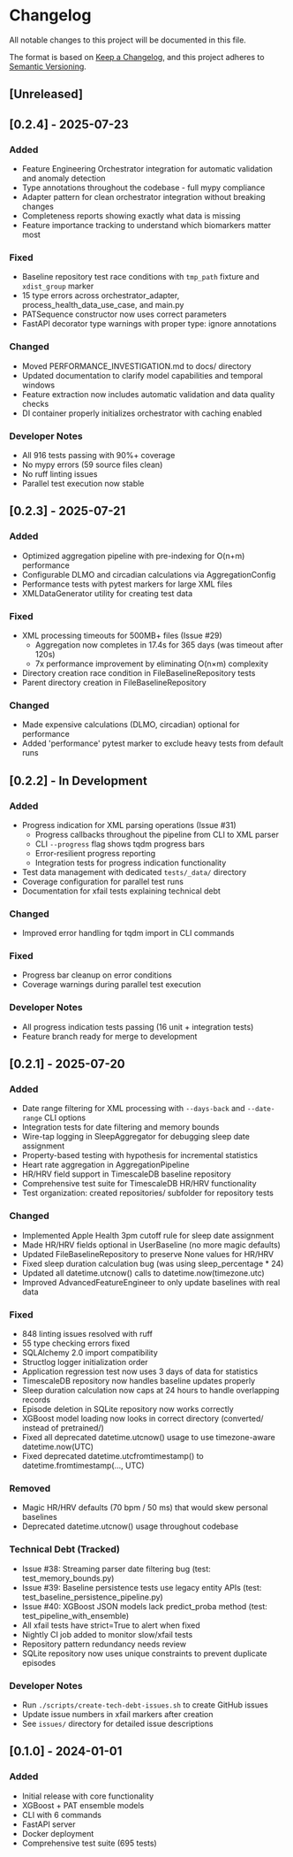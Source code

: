 # Changelog

All notable changes to this project will be documented in this file.

The format is based on [Keep a Changelog](https://keepachangelog.com/en/1.0.0/),
and this project adheres to [Semantic Versioning](https://semver.org/spec/v2.0.0.html).

## [Unreleased]

## [0.2.4] - 2025-07-23

### Added
- Feature Engineering Orchestrator integration for automatic validation and anomaly detection
- Type annotations throughout the codebase - full mypy compliance
- Adapter pattern for clean orchestrator integration without breaking changes
- Completeness reports showing exactly what data is missing
- Feature importance tracking to understand which biomarkers matter most

### Fixed
- Baseline repository test race conditions with `tmp_path` fixture and `xdist_group` marker
- 15 type errors across orchestrator_adapter, process_health_data_use_case, and main.py
- PATSequence constructor now uses correct parameters
- FastAPI decorator type warnings with proper type: ignore annotations

### Changed
- Moved PERFORMANCE_INVESTIGATION.md to docs/ directory
- Updated documentation to clarify model capabilities and temporal windows
- Feature extraction now includes automatic validation and data quality checks
- DI container properly initializes orchestrator with caching enabled

### Developer Notes
- All 916 tests passing with 90%+ coverage
- No mypy errors (59 source files clean)
- No ruff linting issues
- Parallel test execution now stable

## [0.2.3] - 2025-07-21

### Added
- Optimized aggregation pipeline with pre-indexing for O(n+m) performance
- Configurable DLMO and circadian calculations via AggregationConfig
- Performance tests with pytest markers for large XML files
- XMLDataGenerator utility for creating test data

### Fixed
- XML processing timeouts for 500MB+ files (Issue #29)
  - Aggregation now completes in 17.4s for 365 days (was timeout after 120s)
  - 7x performance improvement by eliminating O(n×m) complexity
- Directory creation race condition in FileBaselineRepository tests
- Parent directory creation in FileBaselineRepository

### Changed
- Made expensive calculations (DLMO, circadian) optional for performance
- Added 'performance' pytest marker to exclude heavy tests from default runs

## [0.2.2] - In Development

### Added
- Progress indication for XML parsing operations (Issue #31)
  - Progress callbacks throughout the pipeline from CLI to XML parser
  - CLI `--progress` flag shows tqdm progress bars
  - Error-resilient progress reporting
  - Integration tests for progress indication functionality
- Test data management with dedicated `tests/_data/` directory
- Coverage configuration for parallel test runs
- Documentation for xfail tests explaining technical debt

### Changed
- Improved error handling for tqdm import in CLI commands

### Fixed
- Progress bar cleanup on error conditions
- Coverage warnings during parallel test execution

### Developer Notes
- All progress indication tests passing (16 unit + integration tests)
- Feature branch ready for merge to development

## [0.2.1] - 2025-07-20

### Added
- Date range filtering for XML processing with `--days-back` and `--date-range` CLI options
- Integration tests for date filtering and memory bounds
- Wire-tap logging in SleepAggregator for debugging sleep date assignment
- Property-based testing with hypothesis for incremental statistics
- Heart rate aggregation in AggregationPipeline
- HR/HRV field support in TimescaleDB baseline repository
- Comprehensive test suite for TimescaleDB HR/HRV functionality
- Test organization: created repositories/ subfolder for repository tests

### Changed
- Implemented Apple Health 3pm cutoff rule for sleep date assignment
- Made HR/HRV fields optional in UserBaseline (no more magic defaults)
- Updated FileBaselineRepository to preserve None values for HR/HRV
- Fixed sleep duration calculation bug (was using sleep_percentage * 24)
- Updated all datetime.utcnow() calls to datetime.now(timezone.utc)
- Improved AdvancedFeatureEngineer to only update baselines with real data

### Fixed
- 848 linting issues resolved with ruff
- 55 type checking errors fixed
- SQLAlchemy 2.0 import compatibility
- Structlog logger initialization order
- Application regression test now uses 3 days of data for statistics
- TimescaleDB repository now handles baseline updates properly
- Sleep duration calculation now caps at 24 hours to handle overlapping records
- Episode deletion in SQLite repository now works correctly
- XGBoost model loading now looks in correct directory (converted/ instead of pretrained/)
- Fixed all deprecated datetime.utcnow() usage to use timezone-aware datetime.now(UTC)
- Fixed deprecated datetime.utcfromtimestamp() to datetime.fromtimestamp(..., UTC)

### Removed
- Magic HR/HRV defaults (70 bpm / 50 ms) that would skew personal baselines
- Deprecated datetime.utcnow() usage throughout codebase

### Technical Debt (Tracked)
- Issue #38: Streaming parser date filtering bug (test: test_memory_bounds.py)
- Issue #39: Baseline persistence tests use legacy entity APIs (test: test_baseline_persistence_pipeline.py)
- Issue #40: XGBoost JSON models lack predict_proba method (test: test_pipeline_with_ensemble)
- All xfail tests have strict=True to alert when fixed
- Nightly CI job added to monitor slow/xfail tests
- Repository pattern redundancy needs review
- SQLite repository now uses unique constraints to prevent duplicate episodes

### Developer Notes
- Run `./scripts/create-tech-debt-issues.sh` to create GitHub issues
- Update issue numbers in xfail markers after creation
- See `issues/` directory for detailed issue descriptions

## [0.1.0] - 2024-01-01

### Added
- Initial release with core functionality
- XGBoost + PAT ensemble models
- CLI with 6 commands
- FastAPI server
- Docker deployment
- Comprehensive test suite (695 tests)